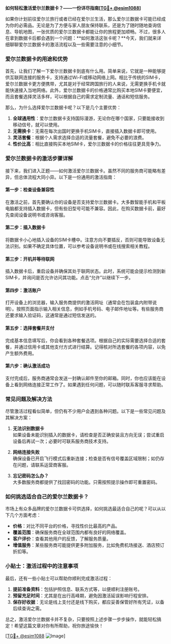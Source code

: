 **如何轻松激活爱尔兰数据卡？——一份详尽指南[[TG💪+ @esim1088](https://t.me/s/esim1088)]**

如果你计划前往爱尔兰旅行或者已经在爱尔兰生活，那么爱尔兰数据卡可能已经成为你的必需品。无论是为了方便与家人朋友保持联系，还是为了随时随地查询信息、导航地图，一张优质的爱尔兰数据卡都能让你的旅程更加顺畅。不过，很多人在拿到数据卡后都会遇到一个问题：**如何激活这张卡呢？**今天，我们就来详细聊聊爱尔兰数据卡的激活流程以及一些需要注意的小细节。

### 爱尔兰数据卡的用途和优势

首先，让我们了解一下爱尔兰数据卡到底有什么用。简单来说，它就是一种能够提供互联网连接的服务卡，支持通过Wi-Fi或移动网络上网。相比于传统的SIM卡，爱尔兰数据卡更方便携带，尤其是对于经常跨国旅行的人来说，无需更换手机卡就能快速接入当地网络。此外，爱尔兰数据卡的价格通常比购买本地SIM卡要便宜，而且套餐选择灵活多样，可以根据自己的需求定制流量、通话和短信服务。

那么，为什么选择爱尔兰数据卡呢？以下是几个主要优势：

1. **全球通用性**：爱尔兰数据卡支持国际漫游，无论你在哪个国家，只要能接收到移动信号，就可以使用。
2. **无需换卡**：无需在每次出国时更换手机SIM卡，直接插入数据卡即可使用。
3. **灵活套餐**：根据个人需求选择合适的流量套餐，避免不必要的浪费。
4. **性价比高**：相比直接购买本地SIM卡，爱尔兰数据卡的价格往往更具竞争力。

### 爱尔兰数据卡的激活步骤详解

接下来，我们进入正题——如何激活爱尔兰数据卡。虽然不同的服务商可能略有差异，但总体流程大同小异。以下是一份通用的激活指南：

#### 第一步：检查设备兼容性

在激活之前，首先要确认你的设备是否支持爱尔兰数据卡。大多数智能手机和平板电脑都支持插入数据卡，但有些旧型号可能不兼容。因此，在购买数据卡前，最好先查阅设备说明书或咨询客服。

#### 第二步：插入数据卡

将数据卡小心地插入设备的SIM卡槽中。注意方向不要插反，否则可能导致设备无法识别。如果不确定具体位置，可以参考设备说明书或在线搜索相关教程。

#### 第三步：开机并等待联网

插入数据卡后，重启设备并确保其处于联网状态。此时，系统可能会提示检测到新SIM卡，并询问是否允许访问其功能。点击“允许”以继续下一步。

#### 第四步：激活账户

打开设备上的浏览器，输入服务商提供的激活网址（通常会在包装盒内附带说明）。按照页面指示输入相关信息，例如手机号码、电子邮件地址等。有些服务商还要求输入验证码，这通常是通过短信发送的。

#### 第五步：选择套餐并支付

完成基本信息填写后，你会看到各种套餐选项。根据自己的实际需要选择合适的套餐，并通过信用卡或其他支付方式进行结算。记得核对所选套餐的各项内容，以免产生额外费用。

#### 第六步：确认激活成功

支付完成后，服务商通常会发送一封确认邮件至你的邮箱。同时，你也应该能在设备上看到网络连接正常工作了。如果遇到任何问题，可以随时联系客服寻求帮助。

### 常见问题及解决方法

尽管激活过程看似简单，但仍有不少用户会遇到各种问题。以下是一些常见问题及其解决方案：

1. **无法识别数据卡**  
   如果设备未能识别插入的数据卡，请检查是否正确安装且方向无误；尝试重启设备后再试一次；必要时可联系服务商技术支持。

2. **网络连接失败**  
   确保设备已开启飞行模式后重新连接；检查是否有信号覆盖区域限制；如仍存在问题，请联系运营商客服。

3. **忘记密码怎么办？**  
   大多数服务商都提供了找回密码的功能。只需按照提示操作即可重置密码。

### 如何挑选适合自己的爱尔兰数据卡？

市场上有众多品牌的爱尔兰数据卡可供选择，如何挑选最适合自己的呢？可以从以下几个方面考虑：

- **价格**：对比不同平台的价格，寻找性价比最高的产品。
- **覆盖范围**：确保服务商在全球范围内都有良好的网络覆盖。
- **客户评价**：查看其他用户的反馈，了解服务质量。
- **增值服务**：某些服务商可能提供更多附加服务，比如免费机场接送、酒店预订折扣等。

### 小贴士：激活过程中的注意事项

最后，还有一些小贴士可以帮助你顺利完成激活过程：

1. **提前准备资料**：包括护照信息、联系方式等，以便顺利注册账号。
2. **预留充足时间**：尤其是在出行高峰期，避免因激活延误影响行程安排。
3. **保存好收据**：无论是线上支付还是线下购买，都应妥善保管好所有凭证，以备后续查询之需。

总之，激活爱尔兰数据卡并不复杂，只要按照上述步骤一步步操作，就能轻松搞定！希望这篇文章对你有所帮助，祝你旅途愉快！

[[TG💪+ @esim1088](https://t.me/s/esim1088) ![Image](https://i.postimg.cc/4NQfJmqS/Snipaste-2025-05-13-00-14-12.png)]